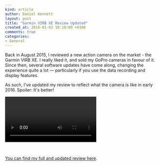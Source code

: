 ```yaml
---
kind: article
author: Daniel Kennett
layout: post
title: "Garmin VIRB XE Review Updated"
created_at: 2016-01-03 18:10:00 +0100
comments: true
categories:
- General
---
```


Back in August 2015, I reviewed a new action camera on the market - the Garmin VIRB XE. I really liked it, and sold my GoPro cameras in favour of it. Since then, several software updates have come along, changing the experience  quite a lot — particularly if you use the data recording and display features. 

As such, I've updated my review to reflect what the camera is like in early 2016. Spoiler: It's better! 

<div class="video-container">
<video class="center" style="overflow:hidden; max-width: 640px;" autoplay loop>
  <source src="/pictures/virb-review/gforces-compare.mp4" type="video/mp4" />
  Your browser does not support the video tag.
</video>
</div>
<p>&nbsp;</p>

[You can find my full and updated review here](/blog/2015/08/garmin-virb-xe-review/).
